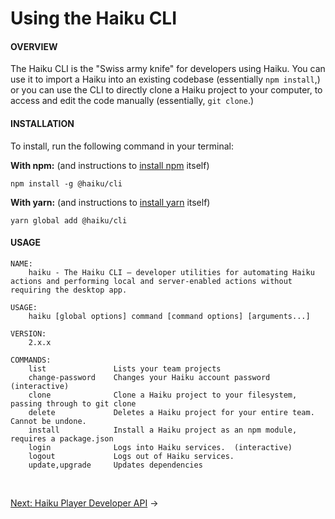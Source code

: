 # Using the Haiku CLI

#### OVERVIEW

The Haiku CLI is the "Swiss army knife" for developers using Haiku.  You can use it to import a Haiku into an existing codebase (essentially `npm install`,) or you can use the CLI to directly clone a Haiku project to your computer, to access and edit the code manually (essentially, `git clone`.)


#### INSTALLATION

To install, run the following command in your terminal:

**With npm:** (and instructions to [install npm](https://www.npmjs.com/get-npm) itself)

`npm install -g @haiku/cli`

**With yarn:** (and instructions to [install yarn](https://yarnpkg.com/lang/en/docs/install/) itself)

`yarn global add @haiku/cli`


#### USAGE

```
NAME:
    haiku - The Haiku CLI — developer utilities for automating Haiku actions and performing local and server-enabled actions without requiring the desktop app.

USAGE:
    haiku [global options] command [command options] [arguments...]

VERSION:
    2.x.x

COMMANDS:
    list               Lists your team projects
    change-password    Changes your Haiku account password (interactive)
    clone              Clone a Haiku project to your filesystem, passing through to git clone
    delete             Deletes a Haiku project for your entire team.  Cannot be undone.
    install            Install a Haiku project as an npm module, requires a package.json
    login              Logs into Haiku services.  (interactive)
    logout             Logs out of Haiku services.
    update,upgrade     Updates dependencies
```

<br>

[Next: Haiku Player Developer API](/embedding-and-using-haiku/haiku-player-api.md) &rarr;
